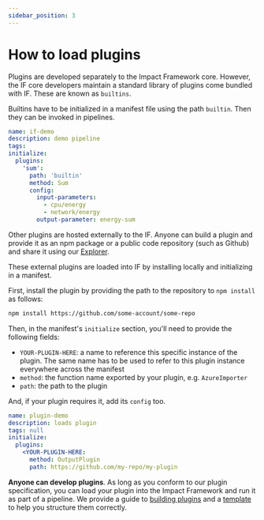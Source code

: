 ```yaml
---
sidebar_position: 3
---
```


# How to load plugins

Plugins are developed separately to the Impact Framework core. However, the IF core developers maintain a standard library of plugins come bundled with IF. These are known as `builtins`.

Builtins have to be initialized in a manifest file using the path `builtin`. Then they can be invoked in pipelines.

```yaml
name: if-demo
description: demo pipeline
tags:
initialize:
  plugins:
    'sum':
      path: 'builtin'
      method: Sum
      config:
        input-parameters:
          - cpu/energy
          - network/energy
        output-parameter: energy-sum
```

Other plugins are hosted externally to the IF. Anyone can build a plugin and provide it as an npm package or a public code repository (such as Github) and share it using our [Explorer](https://explorer.if.greensoftware.foundation).

These external plugins are loaded into IF by installing locally and initializing in a manifest.

First, install the plugin by providing the path to the repository to `npm install` as follows:

```sh
npm install https://github.com/some-account/some-repo
```

Then, in the manifest's `initialize` section, you'll need to provide the following fields:

- `YOUR-PLUGIN-HERE`: a name to reference this specific instance of the plugin. The same name has to be used to refer to this plugin instance everywhere across the manifest
- `method`: the function name exported by your plugin, e.g. `AzureImporter`
- `path`: the path to the plugin

And, if your plugin requires it, add its `config` too.

```yaml
name: plugin-demo
description: loads plugin
tags: null
initialize:
  plugins:
    <YOUR-PLUGIN-HERE:
      method: OutputPlugin
      path: https://github.com/my-repo/my-plugin
```

**Anyone can develop plugins**. As long as you conform to our plugin specification, you can load your plugin into the Impact Framework and run it as part of a pipeline. We provide a guide to [building plugins](../developers/how-to-build-plugins.md) and a [template](https://github.com/Green-Software-Foundation/if-model-template) to help you structure them correctly.
